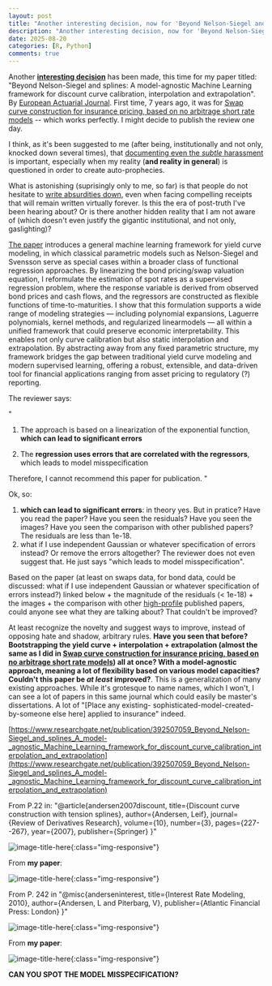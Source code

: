 ```yaml
---
layout: post
title: "Another interesting decision, now for 'Beyond Nelson-Siegel and splines: A model-agnostic Machine Learning framework for discount curve calibration, interpolation and extrapolation'"
description: "Another interesting decision, now for 'Beyond Nelson-Siegel and splines: A model-agnostic Machine Learning framework for discount curve calibration, interpolation and extrapolation'"
date: 2025-08-20
categories: [R, Python]
comments: true
---
```


Another [__interesting decision__](https://thierrymoudiki.github.io/blog/2025/01/20/r/forecasting/python/misc/ijf-benchmark-rejection-pt2) has been made, this time for my paper titled:
"Beyond Nelson-Siegel and splines: A model-agnostic Machine Learning framework for discount curve calibration, interpolation and extrapolation". By [European Actuarial Journal](https://link.springer.com/journal/13385). First time, 7 years ago, it was for [Swap curve construction for insurance pricing, based on no arbitrage short rate models](https://www.researchgate.net/publication/344772713_Swap_curve_construction_for_insurance_pricing_based_on_no_arbitrage_short_rate_models) -- which works perfectly. I might decide to publish the review one day. 


I think, as it's been suggested to me (after being, institutionally and not only, knocked down several times), that [documenting even the _subtle_ harassment](https://thierrymoudiki.github.io/blog/2025/06/10/r/python/techtonique/personal-note) is important, especially when my reality (**and reality in general**) is questioned in order to create auto-prophecies. 

What is astonishing (suprisingly only to me, so far) is that people do not hesitate to [write absurdities down](https://thierrymoudiki.github.io/blog/2025/04/14/r/theta-M1-M3-M4), even when facing compelling receipts that will remain written virtually forever. Is this the era of post-truth I've been hearing about? Or is there another hidden reality that I am not aware of (which doesn't even justify the gigantic institutional, and not only, gaslighting)?

[The paper](https://www.researchgate.net/publication/392507059_Beyond_Nelson-Siegel_and_splines_A_model-_agnostic_Machine_Learning_framework_for_discount_curve_calibration_interpolation_and_extrapolation) introduces a general machine learning framework for yield curve modeling, in which classical parametric models such as Nelson-Siegel and Svensson serve as special cases within a broader class of functional regression approaches. By linearizing the bond pricing/swap valuation equation, I reformulate the estimation of spot rates as a supervised regression problem, where the response variable is derived from observed bond prices and cash flows, and the regressors are constructed as flexible functions of time-to-maturities. I show that this formulation supports a wide range of modeling strategies — including polynomial expansions, Laguerre polynomials, kernel methods, and regularized linearmodels — all within a unified framework that could preserve economic interpretability. This enables not only curve calibration but also static interpolation and extrapolation. By abstracting away from any fixed parametric structure, my framework bridges the gap between traditional yield curve modeling and modern supervised learning, offering a robust, extensible, and data-driven tool for financial applications ranging from asset pricing to regulatory (?) reporting.

The reviewer says: 

"
1. The approach is based on a linearization of the exponential function, **which can lead to significant errors**

2. The **regression uses errors that are correlated with the regressors**, which leads to model misspecification

Therefore, I cannot recommend this paper for publication.
"

Ok, so: 

1. **which can lead to significant errors**: in theory yes. But in pratice? Have you read the paper? Have you seen the residuals? Have you seen the images? Have you seen the comparison with other published papers? The residuals are less than 1e-18. 
2. what if I use independent Gaussian or whatever specification of errors instead? Or remove the errors altogether? The reviewer does not even suggest that. He just says "which leads to model misspecification". 

Based on the paper (at least on swaps data, for bond data, could be discussed: what if I use independent Gaussian or whatever specification of errors instead?) linked below + the magnitude of the residuals (< 1e-18) + the images + the comparison with other [high-profile](https://math-finance.cims.nyu.edu/team/leif-andersen/) published papers, could anyone see what they are talking about? That couldn't be improved?

At least recognize the novelty and suggest ways to improve, instead of opposing hate and shadow, arbitrary rules. **Have you seen that before? Bootstrapping the yield curve + interpolation +  extrapolation (almost the same as I did in [Swap curve construction for insurance pricing, based on no arbitrage short rate models](https://www.researchgate.net/publication/344772713_Swap_curve_construction_for_insurance_pricing_based_on_no_arbitrage_short_rate_models)) all at once? With a model-agnostic approach, meaning a lot of flexibility based on various model capacities? Couldn't this paper be _at least_ improved?**. This is a generalization of many existing approaches. While it's grotesque to name names, which I won't, I can see a lot of papers in this same journal which could easily be master's dissertations. A lot of "[Place any existing- sophisticated-model-created-by-someone else here] applied to insurance" indeed.  

[https://www.researchgate.net/publication/392507059_Beyond_Nelson-Siegel_and_splines_A_model-_agnostic_Machine_Learning_framework_for_discount_curve_calibration_interpolation_and_extrapolation](https://www.researchgate.net/publication/392507059_Beyond_Nelson-Siegel_and_splines_A_model-_agnostic_Machine_Learning_framework_for_discount_curve_calibration_interpolation_and_extrapolation)


From P.22 in: 
"@article{andersen2007discount,
  title={Discount curve construction with tension splines},
  author={Andersen, Leif},
  journal={Review of Derivatives Research},
  volume={10},
  number={3},
  pages={227--267},
  year={2007},
  publisher={Springer}
}"

![image-title-here]({{base}}/images/2025-06-07/2025-06-07-image2.png){:class="img-responsive"}    

From **my paper**:

![image-title-here]({{base}}/images/2025-06-07/2025-06-07-image0.png){:class="img-responsive"}   

From P. 242 in "@misc{anderseninterest,
  title={Interest Rate Modeling, 2010},
  author={Andersen, L and Piterbarg, V},
  publisher={Atlantic Financial Press: London}
}"

![image-title-here]({{base}}/images/2025-06-07/2025-06-07-image4.png){:class="img-responsive"}    

From **my paper**: 

![image-title-here]({{base}}/images/2025-06-07/2025-06-07-image3.png){:class="img-responsive"} 

**CAN YOU SPOT THE MODEL MISSPECIFICATION?**

